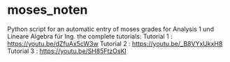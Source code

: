 # moses_noten
Python script for an automatic entry of moses grades for Analysis 1 und Lineare Algebra für Ing. 
the complete tutorials:
Tutorial 1 : https://youtu.be/dZfuAx5cW3w
Tutorial 2 : https://youtu.be/_B8VYxUkxH8
Tutorial 3 : https://youtu.be/SH85FtzOsKI
